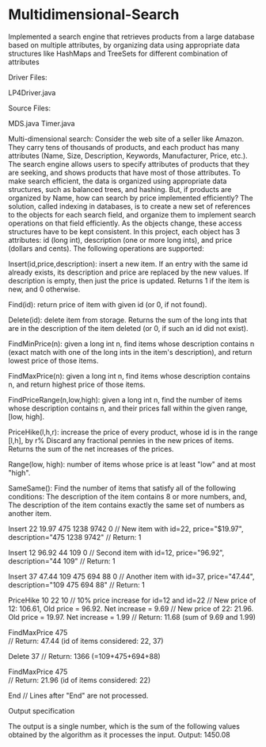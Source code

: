 # Multidimensional-Search
Implemented a search engine that retrieves products from a large database based on multiple attributes, by organizing data using appropriate data structures like HashMaps and TreeSets for different combination of attributes

Driver Files:

LP4Driver.java

Source Files:

MDS.java
Timer.java

Multi-dimensional search: Consider the web site of a seller like Amazon. They carry tens of thousands of products, and each product has many attributes (Name, Size, Description, Keywords, Manufacturer, Price, etc.). The search engine allows users to specify attributes of products that they are seeking, and shows products that have most of those attributes. To make search efficient, the data is organized using appropriate data structures, such as balanced trees, and hashing. But, if products are organized by Name, how can search by price implemented efficiently? The solution, called indexing in databases, is to create a new set of references to the objects for each search field, and organize them to implement search operations on that field efficiently. As the objects change, these access structures have to be kept consistent.
In this project, each object has 3 attributes: id (long int), description (one or more long ints), and price (dollars and cents). The following operations are supported:

Insert(id,price,description): insert a new item. If an entry with the same id already exists, its description and price are replaced by the new values. If description is empty, then just the price is updated. Returns 1 if the item is new, and 0 otherwise.

Find(id): return price of item with given id (or 0, if not found).

Delete(id): delete item from storage. Returns the sum of the long ints that are in the description of the item deleted (or 0, if such an id did not exist).

FindMinPrice(n): given a long int n, find items whose description contains n (exact match with one of the long ints in the item's description), and return lowest price of those items.

FindMaxPrice(n): given a long int n, find items whose description contains n, and return highest price of those items.

FindPriceRange(n,low,high): given a long int n, find the number of items whose description contains n, and their prices fall within the given range, [low, high].

PriceHike(l,h,r): increase the price of every product, whose id is in the range [l,h], by r% Discard any fractional pennies in the new prices of items. Returns the sum of the net increases of the prices.

Range(low, high): number of items whose price is at least "low" and at most "high".

SameSame(): Find the number of items that satisfy all of the following conditions:
The description of the item contains 8 or more numbers, and,
The description of the item contains exactly the same set of numbers as another item.

Insert 22 19.97 475 1238 9742 0
// New item with id=22, price="$19.97", description="475 1238 9742"
// Return: 1

Insert 12 96.92 44 109 0
// Second item with id=12, price="96.92", description="44 109"
// Return: 1

Insert 37 47.44 109 475 694 88 0
// Another item with id=37, price="47.44", description="109 475 694 88"
// Return: 1

PriceHike 10 22 10
// 10% price increase for id=12 and id=22
// New price of 12: 106.61, Old price = 96.92.  Net increase = 9.69
// New price of 22: 21.96.  Old price = 19.97.  Net increase = 1.99
// Return: 11.68  (sum of 9.69 and 1.99)

FindMaxPrice 475		
// Return: 47.44 (id of items considered: 22, 37)

Delete 37
// Return: 1366 (=109+475+694+88)

FindMaxPrice 475		
// Return: 21.96 (id of items considered: 22)

End
// Lines after "End" are not processed.


Output specification

The output is a single number, which is the sum of the following values obtained by the algorithm as it processes the input.
Output:
1450.08


